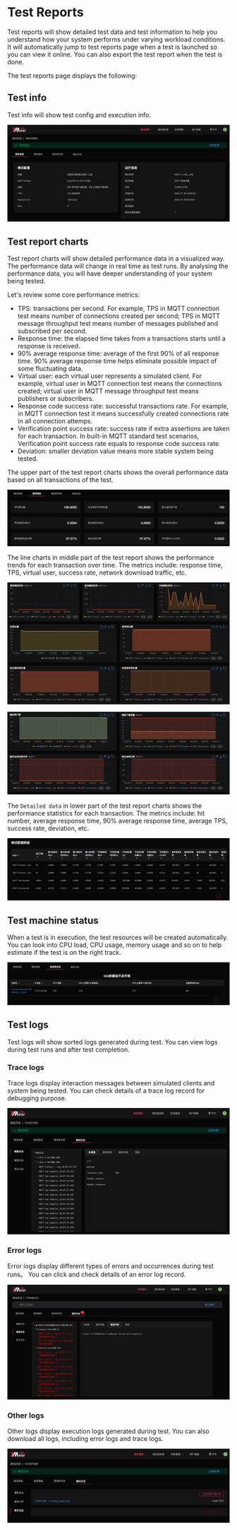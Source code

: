 # Test Reports

Test reports will show detailed test data and test information to help you understand how your system performs under varying workload conditions. It will automatically jump to test reports page when a test is launched so you can view it online. You can also export the test report when the test is done. 

The test reports page displays the following:

## Test info

Test info will show test config and execution info.

![test-info](./assets/test_info.png)

## Test report charts

Test report charts will show detailed performance data in a visualized way. The performance data will change in real time as test runs. By analysing the performance data, you will have deeper understanding of your system being tested.

Let's review some core performance metrics: 

- TPS: transactions per second. For example, TPS in MQTT connection test means number of connections created per second; TPS in MQTT message throughput test means number of messages published and subscribed per second.
- Response time: the elapsed time takes from a transactions starts until a response is received.  
- 90% average response time: average of the first 90% of all response time. 90% average response time helps eliminate possible impact of some fluctuating data.
- Virtual user: each virtual user represents a simulated client. For example, virtual user in MQTT connection test means the connections created; virtual user in MQTT message throughput test means publishers or subscribers.
- Response code success rate: successful transactions rate. For example, in MQTT connection test it means successfully created connections rate in all connection attemps.
- Verification point success rate: success rate if extra assertions are taken for each transaction. In built-in MQTT standard test scenarios, Verification point success rate equals to response code success rate.
- Deviation: smaller deviation value means more stable system being tested.

The upper part of the test report charts shows the overall performance data based on all transactions of the test.

![test-overall](./assets/test_overall.png)

The line charts in middle part of the test report shows the performance trends for each transaction over time. The metrics include: response time, TPS, virtual user, success rate, network download traffic, etc.

![test-charts](./assets/test_charts_1.png)

![test-charts](./assets/test_charts_2.png)

The `Detailed data` in lower part of the test report charts shows the performance statistics for each transaction. The metrics include: hit number, average response time, 90% average response time, average TPS, success rate, deviation, etc.

![test-fulldata](./assets/test_fulldata.png)

## Test machine status

When a test is in execution, the test resources will be created automatically. You can look into CPU load, CPU usage, memory usage and so on to help estimate if the test is on the right track.

![test-machine](./assets/test_machine.png)

## Test logs

Test logs will show sorted logs generated during test. You can view logs during test runs and after test completion.

### Trace logs

Trace logs display interaction messages between simulated clients and system being tested. You can check details of a trace log record for debugging purpose.

![trace-log](./assets/trace_log.png)

### Error logs

Error logs display different types of errors and occurrences during test runs。 You can click and check details of an error log record.

![error-log](./assets/error_log.png)

### Other logs

Other logs display execution logs generated during test. You can also download all logs, including error logs and trace logs. 

![other-log](./assets/other_log.png)
